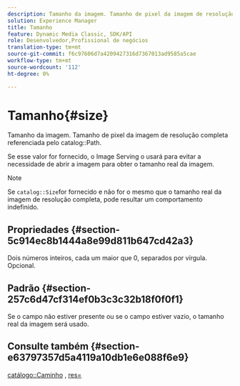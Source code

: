 ```yaml
---
description: Tamanho da imagem. Tamanho de pixel da imagem de resolução completa referenciada pelo Caminho do catálogo.
solution: Experience Manager
title: Tamanho
feature: Dynamic Media Classic, SDK/API
role: Desenvolvedor,Profissional de negócios
translation-type: tm+mt
source-git-commit: f6c97606d7a4209427316d7367013ad9585a5cae
workflow-type: tm+mt
source-wordcount: '112'
ht-degree: 0%

---
```



# Tamanho{#size}

Tamanho da imagem. Tamanho de pixel da imagem de resolução completa referenciada pelo catalog::Path.

Se esse valor for fornecido, o Image Serving o usará para evitar a necessidade de abrir a imagem para obter o tamanho real da imagem.

>[!NOTE]
>
>Se `catalog::Size`for fornecido e não for o mesmo que o tamanho real da imagem de resolução completa, pode resultar um comportamento indefinido.

## Propriedades {#section-5c914ec8b1444a8e99d811b647cd42a3}

Dois números inteiros, cada um maior que 0, separados por vírgula. Opcional.

## Padrão {#section-257c6d47cf314ef0b3c3c32b18f0f0f1}

Se o campo não estiver presente ou se o campo estiver vazio, o tamanho real da imagem será usado.

## Consulte também {#section-e63797357d5a4119a10db1e6e088f6e9}

[catálogo::Caminho](../../../../../../is-api/image-catalog/image-serving-api-ref/c-image-catalog-reference/c-image-svg-data-reference/c-image-data-reference/r-path-cat.md#reference-306afcaff172440ca81b85da8d78213c) ,  [res=](/help/aem-is-ir-api/is-api/http-ref/image-serving-api-ref/c-http-protocol-reference/c-command-reference/r-res.md)
